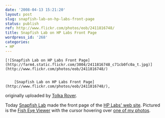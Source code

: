 ```yaml
---
date: '2008-04-13 15:21:20'
layout: post
slug: snapfish-lab-on-hp-labs-front-page
status: publish
ref: http://www.flickr.com/photos/eob/2411816748/
title: Snapfish Lab on HP Labs Front Page
wordpress_id: '268'
categories:
- HP
---
```



	[![Snapfish Lab on HP Labs Front Page](http://farm4.static.flickr.com/3004/2411816748_c71cb0fc0a_t.jpg)](http://www.flickr.com/photos/eob/2411816748/)


		[Snapfish Lab on HP Labs Front Page](http://www.flickr.com/photos/eob/2411816748/),
originally uploaded by [Tolka Rover](http://www.flickr.com/people/eob/).



Today [Snapfish Lab](http://www.snapfishlab.com/SnapFishWeb/PublicHome.do) made the front page of the [HP Labs' web site](http://www.hpl.hp.com/).  Pictured is the [Fish Eye Viewer](http://www.snapfishlab.com/SnapFishWeb/PublicAboutAlbumToolFull.do?tool=fisheyeWindow) with the cursor hovering over [one of my photos](http://flickr.com/photos/eob/126046266/).


